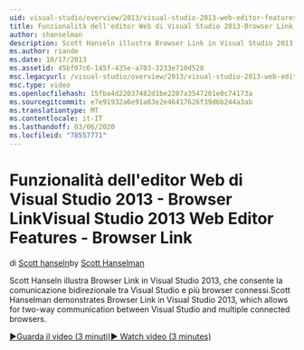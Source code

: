 ```yaml
---
uid: visual-studio/overview/2013/visual-studio-2013-web-editor-features-browser-link
title: Funzionalità dell'editor Web di Visual Studio 2013-Browser Link | Microsoft Docs
author: shanselman
description: Scott Hanseln illustra Browser Link in Visual Studio 2013, che consente la comunicazione bidirezionale tra Visual Studio e più browser connessi...
ms.author: riande
ms.date: 10/17/2013
ms.assetid: 45bf07c6-145f-435e-a703-3233e710d528
msc.legacyurl: /visual-studio/overview/2013/visual-studio-2013-web-editor-features-browser-link
msc.type: video
ms.openlocfilehash: 15fba4d22037482d1be2207a3547201e0c74173a
ms.sourcegitcommit: e7e91932a6e91a63e2e46417626f39d6b244a3ab
ms.translationtype: MT
ms.contentlocale: it-IT
ms.lasthandoff: 03/06/2020
ms.locfileid: "78557771"
---
```

# <a name="visual-studio-2013-web-editor-features---browser-link"></a><span data-ttu-id="a718e-103">Funzionalità dell'editor Web di Visual Studio 2013 - Browser Link</span><span class="sxs-lookup"><span data-stu-id="a718e-103">Visual Studio 2013 Web Editor Features - Browser Link</span></span>

<span data-ttu-id="a718e-104">di [Scott hanseln](https://github.com/shanselman)</span><span class="sxs-lookup"><span data-stu-id="a718e-104">by [Scott Hanselman](https://github.com/shanselman)</span></span>

<span data-ttu-id="a718e-105">Scott Hanseln illustra Browser Link in Visual Studio 2013, che consente la comunicazione bidirezionale tra Visual Studio e più browser connessi.</span><span class="sxs-lookup"><span data-stu-id="a718e-105">Scott Hanselman demonstrates Browser Link in Visual Studio 2013, which allows for two-way communication between Visual Studio and multiple connected browsers.</span></span>

[<span data-ttu-id="a718e-106">&#9654;Guarda il video (3 minuti)</span><span class="sxs-lookup"><span data-stu-id="a718e-106">&#9654; Watch video (3 minutes)</span></span>](https://channel9.msdn.com/Blogs/ASP-NET-Site-Videos/visual-studio-2013-web-editor-features-browser-link)
